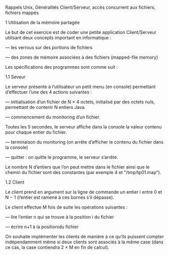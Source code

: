 Rappels Unix, Généralités Client/Serveur, accès concurrent aux fichiers, fichiers mappés

1 Utilisation de la mémoire partagée

Le but de cet exercice est de coder une petite application Client/Serveur utilisant deux concepts important en informatique :

— les verrous sur des portions de fichiers

— des zones de mémoire associées à des fichiers (mapped-file memory) 

Les spécifications des programmes sont comme suit :

1.1 Seveur

Le serveur présente à l’utilisateur un petit menu (en console) permettant d’effectuer l’une des 4 actions suivantes :

— initialisation d’un fichier de N × 4 octets, initialisé par des octets nuls, permettant de contenir N entiers Java.

— commencement du monitoring d’un fichier. 

Toutes les 5 secondes, le serveur affiche dans la console la valeur contenu pour chaque entier du fichier.

— terminaison du monitoring (on arrête d’afficher le contenu du fichier dans la console)

— quitter : on quitte le programme, le serveur s’arrête.

Le nombre N d’entiers que l’on peut mettre dans le fichier ainsi que le chemin du fichier sont des constantes 
(par exemple 4 et "/tmp/tp01.map").


1.2 Client

Le client prend en argument sur la ligne de commande un entier i entre 0 et N − 1 (l’entier est ramené à ces bornes s’il dépasse). 

Le client effectue M fois de suite les opérations suivantes :

— lire l’entier n qui se trouve à la position i du fichier

— écrire n+1 à la positionidu fichier

On souhaite implémenter les clients de manière à ce qu’ils puissent compter indépendamment même si deux clients sont associés à la même case (dans ce cas, la case contiendra 2 × M en fin de calcul).
